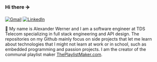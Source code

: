 ### Hi there :airplane:

<a href="alexwerner9@gmail.com" target="_blank"><img img src="https://img.shields.io/badge/gmail-%23EA4335.svg?style=plastic&logo=gmail&logoColor=white" alt="Gmail"/></a>
<a href="https://www.linkedin.com/in/alexander-a-werner/"><img src="https://img.shields.io/badge/linkedin-%230A66C2.svg?style=plastic&logo=linkedin&logoColor=white" alt="LinkedIn"/></a>

:wave: My name is Alexander Werner and I am a software engineer at TDS Telecom specializing in full stack engineering and API design. The repositories on my Github mainly focus on side projects that let me learn about technologies that I might not learn at work or in school, such as embedded programming and passion projects. I am the creator of the communal playlist maker [ThePlaylistMaker.com](https://beta.theplaylistmaker.com/).
